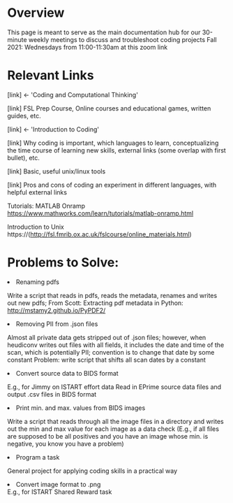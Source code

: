 # Overview
This page is meant to serve as the main documentation hub for our 30-minute weekly meetings to discuss and troubleshoot coding projects
Fall 2021: Wednesdays from 11:00-11:30am at this zoom link

# Relevant Links
[link] <- 'Coding and Computational Thinking'

[link] FSL Prep Course, Online courses and educational games, written guides, etc.

[link] <- 'Introduction to Coding'

[link] Why coding is important, which languages to learn, conceptualizing the time course of learning new skills, external links (some overlap with first bullet), etc. 

[link] Basic, useful unix/linux tools

[link] Pros and cons of coding an experiment in different languages, with helpful external links

Tutorials:
MATLAB Onramp https://www.mathworks.com/learn/tutorials/matlab-onramp.html 

Introduction to Unix https://(http://fsl.fmrib.ox.ac.uk/fslcourse/online_materials.html)

# Problems to Solve:
<li>Renaming pdfs</li>

Write a script that reads in pdfs, reads the metadata, renames and writes out new pdfs;
From Scott: Extracting pdf metadata in Python: http://mstamy2.github.io/PyPDF2/


<li>Removing PII from .json files</li>

Almost all private data gets stripped out of .json files; however, when heudiconv writes out files with all fields, it includes the date and time of the scan, which is potentially PII; convention is to change that date by some constant
Problem: write script that shifts all scan dates by a constant


<li>Convert source data to BIDS format</li>

E.g., for Jimmy on ISTART effort data
Read in EPrime source data files and output .csv files in BIDS format


<li>Print min. and max. values from BIDS images</li>

Write a script that reads through all the image files in a directory and writes out the min and max value for each image as a data check
(E.g., if all files are supposed to be all positives and you have an image whose min. is negative, you know you have a problem)


<li>Program a task</li>

General project for applying coding skills in a practical way


<li>Convert image format to .png</li>
E.g., for ISTART Shared Reward task
